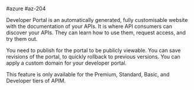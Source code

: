 #azure #az-204 

Developer Portal is an automatically generated, fully customisable website with the documentation of your APIs.
It is where API consumers can discover your APIs.
They can learn how to use them, request access, and try them out.

You need to publish for the portal to be publicly viewable.
You can save revisions of the portal, to quickly rollback to previous versions.
You can apply a custom domain for your developer portal.

This feature is only available for the Premium, Standard, Basic, and Developer tiers of APIM.